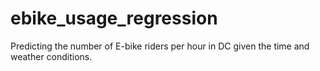 # ebike_usage_regression
Predicting the number of E-bike riders per hour in DC given the time and weather conditions.
